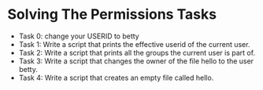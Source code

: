 # Solving The Permissions Tasks
* Task 0: change your USERID to betty
* Task 1: Write a script that prints the effective userid of the current user.
* Task 2: Write a script that prints all the groups the current user is part of.
* Task 3: Write a script that changes the owner of the file hello to the user betty.
* Task 4: Write a script that creates an empty file called hello.
